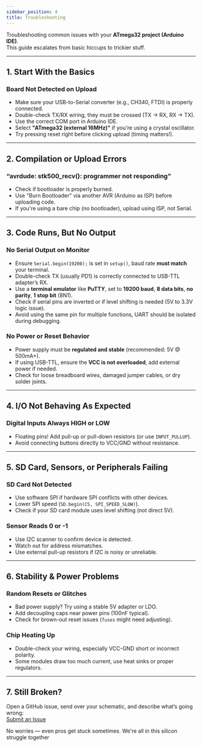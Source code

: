 ```yaml
---
sidebar_position: 4
title: Troubleshooting
---
```


Troubleshooting common issues with your **ATmega32 project (Arduino IDE)**.  
This guide escalates from basic hiccups to trickier stuff.

---

## 1. Start With the Basics

### Board Not Detected on Upload  
* Make sure your USB-to-Serial converter (e.g., CH340, FTDI) is properly connected.
* Double-check TX/RX wiring, they must be crossed (TX → RX, RX → TX).
* Use the correct COM port in Arduino IDE.
* Select **"ATmega32 (external 16MHz)"** if you're using a crystal oscillator.
* Try pressing reset right before clicking upload (timing matters!).

---

## 2. Compilation or Upload Errors

### “avrdude: stk500_recv(): programmer not responding”
* Check if bootloader is properly burned.
* Use "Burn Bootloader" via another AVR (Arduino as ISP) before uploading code.
* If you're using a bare chip (no bootloader), upload using ISP, not Serial.

---

## 3. Code Runs, But No Output

### No Serial Output on Monitor
* Ensure `Serial.begin(19200);` is set in `setup()`, baud rate **must match** your terminal.
* Double-check TX (usually PD1) is correctly connected to USB-TTL adapter’s RX.
* Use a **terminal emulator** like **PuTTY**, set to **19200 baud**, **8 data bits**, **no parity**, **1 stop bit** (8N1).
* Check if serial pins are inverted or if level shifting is needed (5V to 3.3V logic issue).
* Avoid using the same pin for multiple functions, UART should be isolated during debugging.

### No Power or Reset Behavior
* Power supply must be **regulated and stable** (recommended: 5V @ 500mA+).
* If using USB-TTL, ensure the **VCC is not overloaded**, add external power if needed.
* Check for loose breadboard wires, damaged jumper cables, or dry solder joints.

---

## 4. I/O Not Behaving As Expected

### Digital Inputs Always HIGH or LOW
* Floating pins! Add pull-up or pull-down resistors (or use `INPUT_PULLUP`).
* Avoid connecting buttons directly to VCC/GND without resistance.

---

## 5. SD Card, Sensors, or Peripherals Failing

### SD Card Not Detected
* Use software SPI if hardware SPI conflicts with other devices.
* Lower SPI speed (`SD.begin(CS, SPI_SPEED_SLOW)`).
* Check if your SD card module uses level shifting (not direct 5V).

### Sensor Reads 0 or -1
* Use I2C scanner to confirm device is detected.
* Watch out for address mismatches.
* Use external pull-up resistors if I2C is noisy or unreliable.

---

## 6. Stability & Power Problems

### Random Resets or Glitches
* Bad power supply? Try using a stable 5V adapter or LDO.
* Add decoupling caps near power pins (100nF typical).
* Check for brown-out reset issues (`fuses` might need adjusting).

### Chip Heating Up
* Double-check your wiring, especially VCC-GND short or incorrect polarity.
* Some modules draw too much current, use heat sinks or proper regulators.

---

## 7. Still Broken? 

Open a GitHub issue, send over your schematic, and describe what’s going wrong:  
[Submit an Issue](https://github.com/javierrayhan/elena_cli-os/issues)

No worries — even pros get stuck sometimes. We're all in this silicon struggle together 
